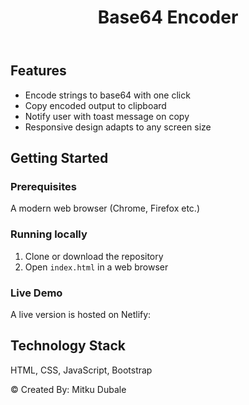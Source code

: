 <!-- index.html --> <!DOCTYPE html> <html>  <header> <h1>Base64 Encoder</h1> </header> <section> <h2>Features</h2> <ul> <li>Encode strings to base64 with one click</li> <li>Copy encoded output to clipboard</li> <li>Notify user with toast message on copy</li> <li>Responsive design adapts to any screen size</li> </ul> </section> <section> <h2>Getting Started</h2>
<h3>Prerequisites</h3>  
<p>A modern web browser (Chrome, Firefox etc.)</p>

<h3>Running locally</h3>
<ol>
  <li>Clone or download the repository</li>  
  <li>Open <code>index.html</code> in a web browser</li>
</ol>

<h3>Live Demo</h3>
<p>
  A live version is hosted on Netlify:  
  <a href=""></a>
</p>
</section> <section> <h2>Technology Stack</h2> <p>HTML, CSS, JavaScript, Bootstrap</p> </section> <footer> <p>&copy; Created By: Mitku Dubale</p> </footer> </body> </html>
